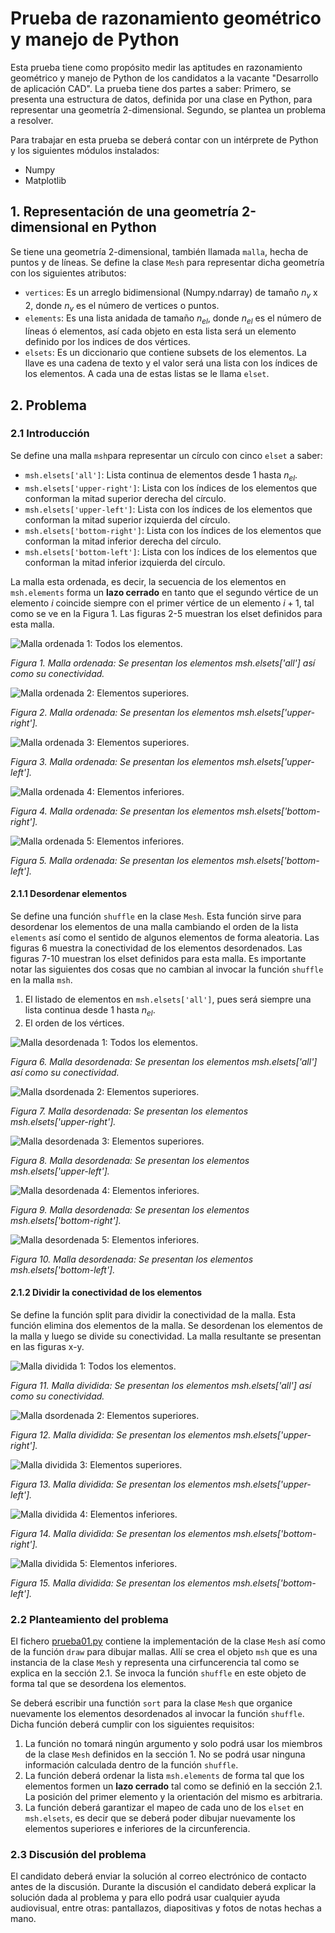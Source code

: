 # Prueba de razonamiento geométrico y manejo de Python

Esta prueba tiene como propósito medir las aptitudes en razonamiento geométrico y manejo de Python de los candidatos a la vacante "Desarrollo de aplicación CAD".
La prueba tiene dos partes a saber: Primero, se presenta una estructura de datos, definida por una clase en Python, para representar una geometría 2-dimensional. Segundo, se plantea un problema a resolver.

Para trabajar en esta prueba se deberá contar con un intérprete de Python y los siguientes módulos instalados:
* Numpy
* Matplotlib

## 1. Representación de una geometría 2-dimensional en Python

Se tiene una geometría 2-dimensional, también llamada ``malla``, hecha de puntos y de líneas. Se define la clase ``Mesh`` para representar dicha geometría con los siguientes atributos:

* ``vertices``: Es un arreglo bidimensional (Numpy.ndarray) de tamaño $n_v$ x 2, donde $n_v$ es el número de vertices o puntos.
* ``elements``: Es una lista anidada de tamaño $n_{el}$, donde $n_{el}$ es el número de líneas ó elementos, así cada objeto en esta lista será un elemento definido por los indices de dos vértices.
* ``elsets``: Es un diccionario que contiene subsets de los elementos. La llave es una cadena de texto y el valor será una lista con los índices de los elementos. A cada una de estas listas se le llama ``elset``.


## 2. Problema

### 2.1 Introducción

Se define una malla ``msh``para representar un círculo con cinco ``elset`` a saber:
* ``msh.elsets['all']``: Lista continua de elementos desde 1 hasta $n_{el}$.
* ``msh.elsets['upper-right']``: Lista con los índices de los elementos que conforman la mitad superior derecha del círculo.
* ``msh.elsets['upper-left']``: Lista con los índices de los elementos que conforman la mitad superior izquierda del círculo.
* ``msh.elsets['bottom-right']``: Lista con los índices de los elementos que conforman la mitad inferior derecha del círculo.
* ``msh.elsets['bottom-left']``: Lista con los índices de los elementos que conforman la mitad inferior izquierda del círculo.

La malla esta ordenada, es decir, la secuencia de los elementos en ``msh.elements`` forma un **lazo cerrado** en tanto que el segundo vértice de un elemento $i$ coincide siempre con el primer vértice de un elemento $i+1$, tal como se ve en la Figura 1.
Las figuras 2-5 muestran los elset definidos para esta malla.

![Malla ordenada 1: Todos los elementos.](./doc/sorted01.svg)

*Figura 1. Malla ordenada: Se presentan los elementos msh.elsets['all'] así como su conectividad.*

![Malla ordenada 2: Elementos superiores.](./doc/sorted02.svg)

*Figura 2. Malla ordenada: Se presentan los elementos msh.elsets['upper-right'].*

![Malla ordenada 3: Elementos superiores.](./doc/sorted03.svg)

*Figura 3. Malla ordenada: Se presentan los elementos msh.elsets['upper-left'].*

![Malla ordenada 4: Elementos inferiores.](./doc/sorted04.svg)

*Figura 4. Malla ordenada: Se presentan los elementos msh.elsets['bottom-right'].*

![Malla ordenada 5: Elementos inferiores.](./doc/sorted05.svg)

*Figura 5. Malla ordenada: Se presentan los elementos msh.elsets['bottom-left'].*

#### 2.1.1 Desordenar elementos
Se define una función ``shuffle`` en la clase ``Mesh``. Esta función sirve para desordenar los elementos de una malla cambiando el orden de la lista ``elements`` así como el sentido de algunos elementos de forma aleatoria.
Las figuras 6 muestra la conectividad de los elementos desordenados.
Las figuras 7-10 muestran los elset definidos para esta malla.
Es importante notar las siguientes dos cosas que no cambian al invocar la función ``shuffle`` en la malla ``msh``.

1. El listado de elementos en ``msh.elsets['all']``, pues será siempre una lista continua desde 1 hasta $n_{el}$.
2. El orden de los vértices.


![Malla desordenada 1: Todos los elementos.](./doc/shuffled01.svg)

*Figura 6. Malla desordenada: Se presentan los elementos msh.elsets['all'] así como su conectividad.*

![Malla dsordenada 2: Elementos superiores.](./doc/shuffled02.svg)

*Figura 7. Malla desordenada: Se presentan los elementos msh.elsets['upper-right'].*

![Malla desordenada 3: Elementos superiores.](./doc/shuffled03.svg)

*Figura 8. Malla desordenada: Se presentan los elementos msh.elsets['upper-left'].*

![Malla desordenada 4: Elementos inferiores.](./doc/shuffled04.svg)

*Figura 9. Malla desordenada: Se presentan los elementos msh.elsets['bottom-right'].*

![Malla desordenada 5: Elementos inferiores.](./doc/shuffled05.svg)

*Figura 10. Malla desordenada: Se presentan los elementos msh.elsets['bottom-left'].*

#### 2.1.2 Dividir la conectividad de los elementos

Se define la función split para dividir la conectividad de la malla. Esta función elimina dos elementos de la malla. 
Se desordenan los elementos de la malla y luego se divide su conectividad.
La malla resultante se presentan en las figuras x-y.


![Malla dividida 1: Todos los elementos.](./doc/split01.svg)

*Figura 11. Malla dividida: Se presentan los elementos msh.elsets['all'] así como su conectividad.*

![Malla dsordenada 2: Elementos superiores.](./doc/split02.svg)

*Figura 12. Malla dividida: Se presentan los elementos msh.elsets['upper-right'].*

![Malla dividida 3: Elementos superiores.](./doc/split03.svg)

*Figura 13. Malla dividida: Se presentan los elementos msh.elsets['upper-left'].*

![Malla dividida 4: Elementos inferiores.](./doc/split04.svg)

*Figura 14. Malla dividida: Se presentan los elementos msh.elsets['bottom-right'].*

![Malla dividida 5: Elementos inferiores.](./doc/split05.svg)

*Figura 15. Malla dividida: Se presentan los elementos msh.elsets['bottom-left'].*

### 2.2 Planteamiento del problema

El fichero [prueba01.py](./prueba01.py) contiene la implementación de la clase ``Mesh`` así como de la función ``draw`` para dibujar mallas. Allí se crea el objeto ``msh`` que es una instancia de la clase ``Mesh`` y representa una cirfuncerencia tal como se explica en la sección 2.1. Se invoca la función ``shuffle`` en este objeto de forma tal que se desordena los elementos.

Se deberá escribir una functión ``sort`` para la clase ``Mesh`` que organice nuevamente los elementos desordenados al invocar la función ``shuffle``. Dicha función deberá cumplir con los siguientes requisitos:

1. La función no tomará ningún argumento y solo podrá usar los miembros de la clase ``Mesh`` definidos en la sección 1. No se podrá usar ninguna información calculada dentro de la función ``shuffle``.
2. La función deberá ordenar la lista ``msh.elements`` de forma tal que los elementos formen un **lazo cerrado** tal como se definió en la sección 2.1. La posición del primer elemento y la orientación del mismo es arbitraria.
3. La función deberá garantizar el mapeo de cada uno de los ``elset`` en ``msh.elsets``, es decir que se deberá poder dibujar nuevamente los elementos superiores e inferiores de la circunferencia. 

### 2.3 Discusión del problema

El candidato deberá enviar la solución al correo electrónico de contacto antes de la discusión.
Durante la discusión el candidato deberá explicar la solución dada al problema y para ello podrá usar cualquier ayuda audiovisual, entre otras: pantallazos, diapositivas y fotos de notas hechas a mano.